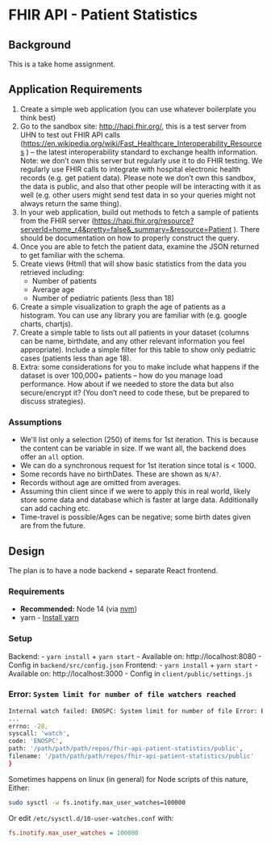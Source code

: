 # FHIR API - Patient Statistics

## Background

This is a take home assignment.

## Application Requirements

1. Create a simple web application (you can use whatever boilerplate you think best)
1. Go to the sandbox site: http://hapi.fhir.org/, this is a test server from UHN to test out FHIR API calls (https://en.wikipedia.org/wiki/Fast_Healthcare_Interoperability_Resources ) – the latest interoperability standard to exchange health information. Note: we don’t own this server but regularly use it to do FHIR testing. We regularly use FHIR calls to integrate with hospital electronic health records (e.g. get patient data). Please note we don’t own this sandbox, the data is public, and also that other people will be interacting with it as well (e.g. other users might send test data in so your queries might not always return the same thing).
1. In your web application, build out methods to fetch a sample of patients from the FHIR server (https://hapi.fhir.org/resource?serverId=home_r4&pretty=false&_summary=&resource=Patient ). There should be documentation on how to properly construct the query.
1. Once you are able to fetch the patient data, examine the JSON returned to get familiar with the schema.
1. Create views (Html) that will show basic statistics from the data you retrieved including:
    - Number of patients
    - Average age
    - Number of pediatric patients (less than 18)
1. Create a simple visualization to graph the age of patients as a histogram.  You can use any library you are familiar with (e.g. google charts, chartjs).
1. Create a simple table to lists out all patients in your dataset (columns can be name, birthdate, and any other relevant information you feel appropriate). Include a simple filter for this table to show only pediatric cases (patients less than age 18).
1. Extra: some considerations for you to make include what happens if the dataset is over 100,000+ patients – how do you manage load performance. How about if we needed to store the data but also secure/encrypt it? (You don’t need to code these, but be prepared to discuss strategies).

### Assumptions

- We'll list only a selection (250) of items for 1st iteration. This is because the content can be variable in size. If we want all, the backend does offer an `all` option.
- We can do a synchronous request for 1st iteration since total is < 1000.
- Some records have no birthDates. These are shown as `N/A?`.
- Records without age are omitted from averages.
- Assuming thin client since if we were to apply this in real world, likely store some data and database which is faster at large data. Additionally can add caching etc.
- Time-travel is possible/Ages can be negative; some birth dates given are from the future.

## Design

The plan is to have a node backend + separate React frontend.

### Requirements

* **Recommended:** Node 14 (via [nvm](https://github.com/nvm-sh/nvm#installing-and-updating))
* yarn - [Install yarn](https://classic.yarnpkg.com/en/docs/install/#debian-stable)

### Setup

Backend:
    - `yarn install` + `yarn start`
    - Available on: http://localhost:8080
    - Config in `backend/src/config.json`
Frontend:
    - `yarn install` + `yarn start`
    - Available on: http://localhost:3000
    - Config in `client/public/settings.js`


###  Error: `System limit for number of file watchers reached`

```bash
Internal watch failed: ENOSPC: System limit for number of file Error: ENOSPC: System limit for number of file watchers reached, watch '/path/path/path/repos/fhir-api-patient-statistics/public'
...
errno: -28,
syscall: 'watch',
code: 'ENOSPC',
path: '/path/path/path/repos/fhir-api-patient-statistics/public',
filename: '/path/path/path/repos/fhir-api-patient-statistics/public'
}
```

Sometimes happens on linux (in general) for Node scripts of this nature, Either:

```bash
sudo sysctl -w fs.inotify.max_user_watches=100000
```

Or edit `/etc/sysctl.d/10-user-watches.conf` with:
```ini
fs.inotify.max_user_watches = 100000
```
